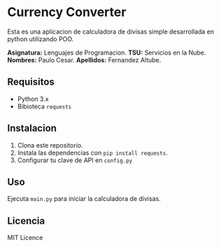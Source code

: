 # Currency Converter

Esta es una aplicacion de calculadora de divisas simple desarrollada en python utilizando POO.

**Asignatura:** Lenguajes de Programacion.
**TSU:** Servicios en la Nube.
**Nombres:** Paulo Cesar.
**Apellidos:** Fernandez Altube.

## Requisitos

- Python 3.x
- Bibioteca `requests`

## Instalacion

1. Clona este repositorio.
2. Instala las dependencias con `pip install requests`. 
3. Configurar tu clave de API en `config.py`

## Uso
Ejecuta `main.py` para iniciar la calculadora de divisas.

## Licencia

MIT Licence